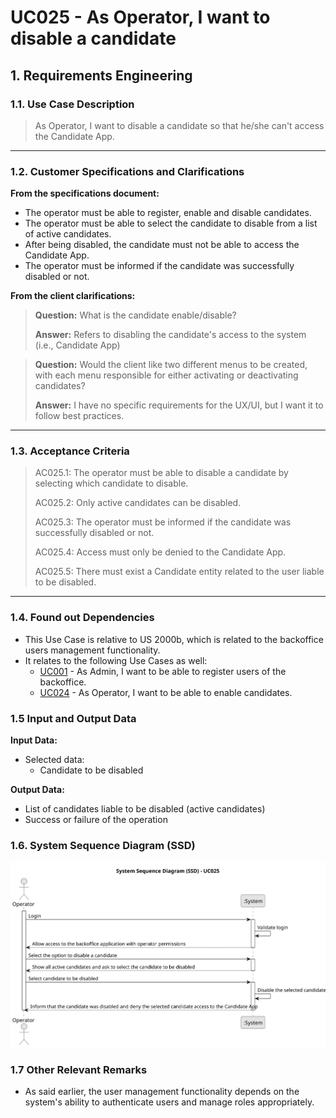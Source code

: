 # UC025 - As Operator, I want to disable a candidate

## 1. Requirements Engineering

### 1.1. Use Case Description

> As Operator, I want to disable a candidate so that he/she can't access the Candidate App.

---

### 1.2. Customer Specifications and Clarifications

**From the specifications document:**

- The operator must be able to register, enable and disable candidates.
- The operator must be able to select the candidate to disable from a list of active candidates.
- After being disabled, the candidate must not be able to access the Candidate App.
- The operator must be informed if the candidate was successfully disabled or not.

**From the client clarifications:**

> **Question:** What is the candidate enable/disable?
> 
> **Answer:** Refers to disabling the candidate's access to the system (i.e., Candidate App)

> **Question:** Would the client like two different menus to be created, with each menu responsible for either activating or deactivating candidates?
> 
> **Answer:** I have no specific requirements for the UX/UI, but I want it to follow best practices.

---

### 1.3. Acceptance Criteria

> AC025.1: The operator must be able to disable a candidate by selecting which candidate to disable.
>
> AC025.2: Only active candidates can be disabled.
> 
> AC025.3: The operator must be informed if the candidate was successfully disabled or not.
> 
> AC025.4: Access must only be denied to the Candidate App.
> 
> AC025.5: There must exist a Candidate entity related to the user liable to be disabled.

---

### 1.4. Found out Dependencies

* This Use Case is relative to US 2000b, which is related to the backoffice users management functionality.
* It relates to the following Use Cases as well:
  - [UC001](../../../SPRINT_B/UC001/README.md) - As Admin, I want to be able to register users of the backoffice.
  - [UC024](../../UC024/README.md) - As Operator, I want to be able to enable candidates.

### 1.5 Input and Output Data

**Input Data:**
- Selected data:
	- Candidate to be disabled

**Output Data:**
- List of candidates liable to be disabled (active candidates)
- Success or failure of the operation

### 1.6. System Sequence Diagram (SSD)

![System Sequence Diagram](svg/uc025-system-sequence-diagram.svg)

### 1.7 Other Relevant Remarks

- As said earlier, the user management functionality depends on the system's ability to authenticate users and manage roles appropriately.